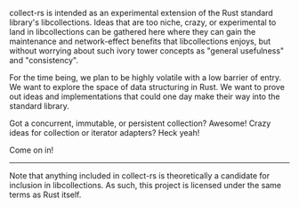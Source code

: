 collect-rs is intended as an experimental extension of the Rust standard library's
libcollections. Ideas that are too niche, crazy, or experimental to land in libcollections
can be gathered here where they can gain the maintenance and network-effect benefits that
libcollections enjoys, but without worrying about such ivory tower concepts as
"general usefulness" and "consistency".

For the time being, we plan to be highly volatile with a low barrier of entry. We want to
explore the space of data structuring in Rust. We want to prove out ideas and implementations
that could one day make their way into the standard library.

Got a concurrent, immutable, or persistent collection? Awesome! Crazy ideas for collection or
iterator adapters? Heck yeah!

Come on in!

-----------

Note that anything included in collect-rs is theoretically a candidate for inclusion in
libcollections. As such, this project is licensed under the same terms as Rust itself.
